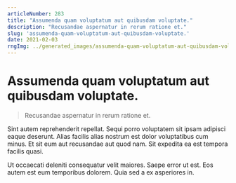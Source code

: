 ```yaml
---
articleNumber: 283
title: "Assumenda quam voluptatum aut quibusdam voluptate."
description: "Recusandae aspernatur in rerum ratione et."
slug: 'assumenda-quam-voluptatum-aut-quibusdam-voluptate.'
date: 2021-02-03
rngImg: ../generated_images/assumenda-quam-voluptatum-aut-quibusdam-voluptate..jpg
---
```


# Assumenda quam voluptatum aut quibusdam voluptate.

> Recusandae aspernatur in rerum ratione et.

Sint autem reprehenderit repellat. Sequi porro voluptatem sit ipsam adipisci eaque deserunt. Alias facilis alias nostrum est dolor voluptatibus cum minus. Et sit eum aut recusandae aut quod nam. Sit expedita ea est tempora facilis quasi.
 Ut occaecati deleniti consequatur velit maiores. Saepe error ut est. Eos autem est eum temporibus dolorem. Quia sed a ex asperiores in.
